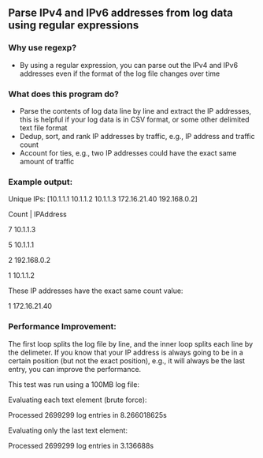 ## Parse IPv4 and IPv6 addresses from log data using regular expressions

### Why use regexp? 

- By using a regular expression, you can parse out the IPv4 and IPv6 addresses even if the format of the
log file changes over time

### What does this program do? 

- Parse the contents of log data line by line and extract the IP addresses, this is helpful if your log data 
is in CSV format, or some other delimited text file format
- Dedup, sort, and rank IP addresses by traffic, e.g., IP address and traffic count
- Account for ties, e.g., two IP addresses could have the exact same amount of traffic

### Example output:

Unique IPs:  [10.1.1.1 10.1.1.2 10.1.1.3 172.16.21.40 192.168.0.2] 

Count | IPAddress

7 	 10.1.1.3

5 	 10.1.1.1

2 	 192.168.0.2

1 	 10.1.1.2

These IP addresses have the exact same count value:

1	 172.16.21.40

### Performance Improvement: 

The first loop splits the log file by line, and the inner loop splits each line by the delimeter. If you know
that your IP address is always going to be in a certain position (but not the exact position), e.g., it will always be 
the last entry, you can improve the performance. 

This test was run using a 100MB log file:

Evaluating each text element (brute force):

Processed  2699299  log entries in  8.266018625s

Evaluating only the last text element:

Processed  2699299  log entries in  3.136688s

